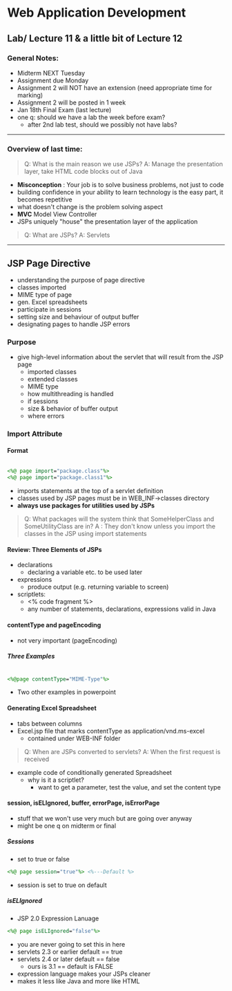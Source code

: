 # Web Application Development
## Lab/ Lecture 11 & a little bit of Lecture 12
### General Notes:
- Midterm NEXT Tuesday
- Assignment due Monday
- Assignment 2 will NOT have an extension (need appropriate time for marking)
- Assignment 2 will be posted in 1 week
- Jan 18th Final Exam (last lecture)
- one q: should we have a lab the week before exam?
  - after 2nd lab test, should we possibly not have labs?
  
<hr>

### Overview of last time:
> Q: What is the main reason we use JSPs?
> A: Manage the presentation layer, take HTML code blocks out of Java

- **Misconception** : Your job is to solve business problems, not just to code
- building confidence in your ability to learn technology is the easy part, it becomes repetitive
- what doesn't change is the problem solving aspect
- **MVC** Model View Controller
- JSPs uniquely "house" the presentation layer of the application

> Q: What are JSPs?
> A: Servlets

<hr>

## JSP Page Directive
- understanding the purpose of page directive
- classes imported
- MIME type of page
- gen. Excel spreadsheets
- participate in sessions
- setting size and behaviour of output buffer
- designating pages to handle JSP errors

### Purpose
- give high-level information about the servlet that will result from the JSP page
  - imported classes
  - extended classes
  - MIME type
  - how multithreading is handled
  - if sessions
  - size & behavior of buffer output
  - where errors
  
### Import Attribute
#### Format

```jsp

<%@ page import="package.class"%>
<%@ page import="package.class1"%>

```
- imports statements at the top of a servlet definition
- classes used by JSP pages must be in WEB_INF->classes directory
- **always use packages for utilities used by JSPs**

> Q: What packages will the system think that SomeHelperClass and SomeUtilityClass are in?
> A : They don't know unless you import the classes in the JSP using import statements

#### Review: Three Elements of JSPs
- declarations
  - declaring a variable etc. to be used later
- expressions
  - produce output (e.g. returning variable to screen)
- scriptlets:
  - <% code fragment %>
  - any number of statements, declarations, expressions valid in Java

#### contentType and pageEncoding
- not very important (pageEncoding)

##### Three Examples
```jsp

<%@page contentType="MIME-Type"%>

```
- Two other examples in powerpoint

#### Generating Excel Spreadsheet
- tabs between columns
- Excel.jsp file that marks contentType as application/vnd.ms-excel
  - contained under WEB-INF folder
  
> Q: When are JSPs converted to servlets?
> A: When the first request is received

- example code of conditionally generated Spreadsheet
  - why is it a scriptlet?
	- want to get a parameter, test the value, and set the content type
	
#### session, isELIgnored, buffer, errorPage, isErrorPage
- stuff that we won't use very much but are going over anyway
- might be one q on midterm or final

##### Sessions
- set to true or false
```jsp
<%@ page session="true"%> <%---Default %>

```
- session is set to true on default

##### isELIgnored
- JSP 2.0 Expression Lanuage

```jsp
<%@ page isELIgnored="false"%>
```
- you are never going to set this in here
- servlets 2.3 or earlier default == true
- servlets 2.4 or later default == false
  - ours is 3.1 == default is FALSE
- expression language makes your JSPs cleaner
- makes it less like Java and more like HTML

